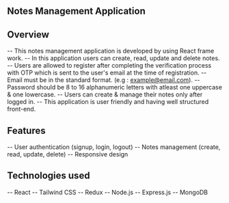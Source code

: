 ## Notes Management Application

## Overview
-- This notes management application is developed by using React frame work. 
-- In this application users can create, read, update and delete notes.
-- Users are allowed to register after completing the verification process with OTP which is sent to the user's email at the time of registration.
-- Email must be in the standard format. (e.g : example@email.com).
-- Password should be 8 to 16 alphanumeric letters with atleast one uppercase & one lowercase.
-- Users can create & manage their notes only after logged in.
-- This application is user friendly and having well structured front-end.

## Features
-- User authentication (signup, login, logout)
-- Notes management (create, read, update, delete)
-- Responsive design

## Technologies used
-- React
-- Tailwind CSS
-- Redux
-- Node.js
-- Express.js
-- MongoDB

